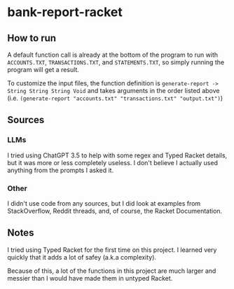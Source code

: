 # bank-report-racket

## How to run
A default function call is already at the bottom of the program to run with `ACCOUNTS.TXT`, `TRANSACTIONS.TXT`, and `STATEMENTS.TXT`, so simply running the program will get a result.

To customize the input files, the function definition is `generate-report -> String String String Void` and takes arguments in the order listed above (i.e. `(generate-report "accounts.txt" "transactions.txt" "output.txt")`)

## Sources
### LLMs
I tried using ChatGPT 3.5 to help with some regex and Typed Racket details, but it was more or less completely useless. I don't believe I actually used anything from the prompts I asked it.

### Other
I didn't use code from any sources, but I did look at examples from StackOverflow, Reddit threads, and, of course, the Racket Documentation.

## Notes
I tried using Typed Racket for the first time on this project. I learned very quickly that it adds a lot of safey (a.k.a complexity). 

Because of this, a lot of the functions in this project are much larger and messier than I would have made them in untyped Racket.
